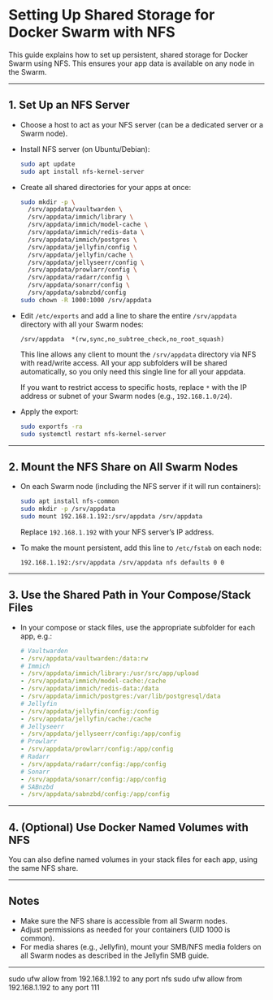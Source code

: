 # Setting Up Shared Storage for Docker Swarm with NFS

This guide explains how to set up persistent, shared storage for Docker Swarm using NFS. This ensures your app data is available on any node in the Swarm.

---

## 1. Set Up an NFS Server

- Choose a host to act as your NFS server (can be a dedicated server or a Swarm node).
- Install NFS server (on Ubuntu/Debian):
  ```sh
  sudo apt update
  sudo apt install nfs-kernel-server
  ```
- Create all shared directories for your apps at once:
  ```sh
  sudo mkdir -p \
    /srv/appdata/vaultwarden \
    /srv/appdata/immich/library \
    /srv/appdata/immich/model-cache \
    /srv/appdata/immich/redis-data \
    /srv/appdata/immich/postgres \
    /srv/appdata/jellyfin/config \
    /srv/appdata/jellyfin/cache \
    /srv/appdata/jellyseerr/config \
    /srv/appdata/prowlarr/config \
    /srv/appdata/radarr/config \
    /srv/appdata/sonarr/config \
    /srv/appdata/sabnzbd/config
  sudo chown -R 1000:1000 /srv/appdata
  ```
- Edit `/etc/exports` and add a line to share the entire `/srv/appdata` directory with all your Swarm nodes:
  ```
  /srv/appdata  *(rw,sync,no_subtree_check,no_root_squash)
  ```
  This line allows any client to mount the `/srv/appdata` directory via NFS with read/write access. All your app subfolders will be shared automatically, so you only need this single line for all your appdata.
  
  If you want to restrict access to specific hosts, replace `*` with the IP address or subnet of your Swarm nodes (e.g., `192.168.1.0/24`).
- Apply the export:
  ```sh
  sudo exportfs -ra
  sudo systemctl restart nfs-kernel-server
  ```

---

## 2. Mount the NFS Share on All Swarm Nodes

- On each Swarm node (including the NFS server if it will run containers):
  ```sh
  sudo apt install nfs-common
  sudo mkdir -p /srv/appdata
  sudo mount 192.168.1.192:/srv/appdata /srv/appdata
  ```
  Replace `192.168.1.192` with your NFS server’s IP address.

- To make the mount persistent, add this line to `/etc/fstab` on each node:
  ```
  192.168.1.192:/srv/appdata /srv/appdata nfs defaults 0 0
  ```

---

## 3. Use the Shared Path in Your Compose/Stack Files

- In your compose or stack files, use the appropriate subfolder for each app, e.g.:
  ```yaml
  # Vaultwarden
  - /srv/appdata/vaultwarden:/data:rw
  # Immich
  - /srv/appdata/immich/library:/usr/src/app/upload
  - /srv/appdata/immich/model-cache:/cache
  - /srv/appdata/immich/redis-data:/data
  - /srv/appdata/immich/postgres:/var/lib/postgresql/data
  # Jellyfin
  - /srv/appdata/jellyfin/config:/config
  - /srv/appdata/jellyfin/cache:/cache
  # Jellyseerr
  - /srv/appdata/jellyseerr/config:/app/config
  # Prowlarr
  - /srv/appdata/prowlarr/config:/app/config
  # Radarr
  - /srv/appdata/radarr/config:/app/config
  # Sonarr
  - /srv/appdata/sonarr/config:/app/config
  # SABnzbd
  - /srv/appdata/sabnzbd/config:/app/config
  ```

---

## 4. (Optional) Use Docker Named Volumes with NFS

You can also define named volumes in your stack files for each app, using the same NFS share.

---

## Notes
- Make sure the NFS share is accessible from all Swarm nodes.
- Adjust permissions as needed for your containers (UID 1000 is common).
- For media shares (e.g., Jellyfin), mount your SMB/NFS media folders on all Swarm nodes as described in the Jellyfin SMB guide.

---

sudo ufw allow from 192.168.1.192 to any port nfs
sudo ufw allow from 192.168.1.192 to any port 111
